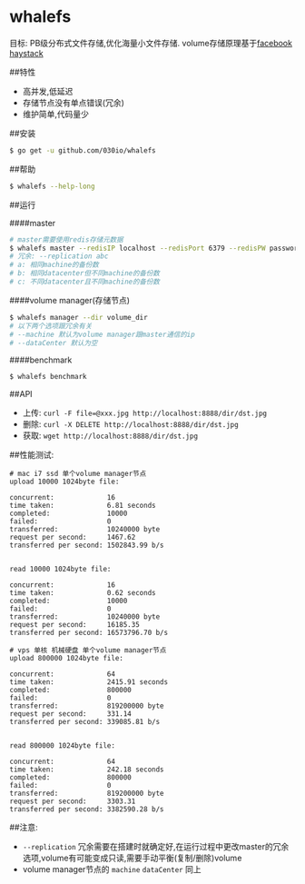 # whalefs
目标: PB级分布式文件存储,优化海量小文件存储.
volume存储原理基于[facebook haystack](http://www.usenix.org/event/osdi10/tech/full_papers/Beaver.pdf)

##特性

-   高并发,低延迟
-   存储节点没有单点错误(冗余)
-   维护简单,代码量少

##安装

```sh
$ go get -u github.com/030io/whalefs
```

##帮助

```sh
$ whalefs --help-long
```

##运行

####master

```sh
# master需要使用redis存储元数据
$ whalefs master --redisIP localhost --redisPort 6379 --redisPW password --redisN databaseNum
# 冗余: --replication abc
# a: 相同machine的备份数
# b: 相同datacenter但不同machine的备份数
# c: 不同datacenter且不同machine的备份数
```

####volume manager(存储节点)

```sh
$ whalefs manager --dir volume_dir
# 以下两个选项跟冗余有关
# --machine 默认为volume manager跟master通信的ip
# --dataCenter 默认为空
```

####benchmark

```sh
$ whalefs benchmark
```

##API

-	上传:  `curl -F file=@xxx.jpg http://localhost:8888/dir/dst.jpg`
-	删除: `curl -X DELETE http://localhost:8888/dir/dst.jpg`
-	获取: `wget http://localhost:8888/dir/dst.jpg`

##性能测试:

```
# mac i7 ssd 单个volume manager节点
upload 10000 1024byte file:

concurrent:             16
time taken:             6.81 seconds
completed:              10000
failed:                 0
transferred:            10240000 byte
request per second:     1467.62
transferred per second: 1502843.99 b/s


read 10000 1024byte file:

concurrent:             16
time taken:             0.62 seconds
completed:              10000
failed:                 0
transferred:            10240000 byte
request per second:     16185.35
transferred per second: 16573796.70 b/s

# vps 单核 机械硬盘 单个volume manager节点
upload 800000 1024byte file:

concurrent:             64
time taken:             2415.91 seconds
completed:              800000
failed:                 0
transferred:            819200000 byte
request per second:     331.14
transferred per second: 339085.81 b/s


read 800000 1024byte file:

concurrent:             64
time taken:             242.18 seconds
completed:              800000
failed:                 0
transferred:            819200000 byte
request per second:     3303.31
transferred per second: 3382590.28 b/s
```

##注意:

-   `--replication` 冗余需要在搭建时就确定好,在运行过程中更改master的冗余选项,volume有可能变成只读,需要手动平衡(复制/删除)volume
-   volume manager节点的 `machine` `dataCenter` 同上
